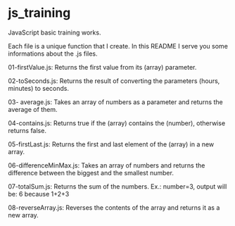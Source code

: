 # js_training
JavaScript basic training works.

Each file is a unique function that I create.
In this README I serve you some informations about the .js files.

01-firstValue.js:
Returns the first value from its (array) parameter.

02-toSeconds.js:
Returns the result of converting the parameters (hours, minutes) to seconds.

03- average.js:
Takes an array of numbers as a parameter and returns the average of them.

04-contains.js:
Returns true if the (array) contains the (number), otherwise returns false.

05-firstLast.js:
Returns the first and last element of the (array) in a new array.

06-differenceMinMax.js:
Takes an array of numbers and returns the difference between the biggest and the smallest number.

07-totalSum.js:
Returns the sum of the numbers. Ex.: number=3, output will be: 6 because 1+2+3

08-reverseArray.js:
Reverses the contents of the array and returns it as a new array.